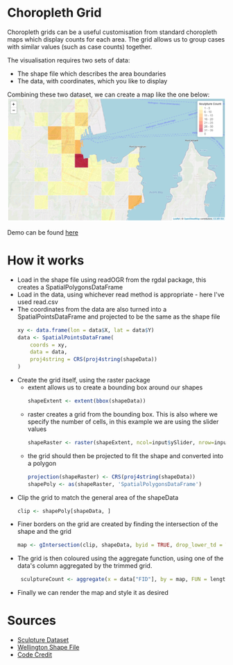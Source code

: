 # Choropleth Grid

Choropleth grids can be a useful customisation from standard choropleth maps which display counts for each area. The grid allows us to  group cases with similar values (such as case counts) together.

The visualisation requires two sets of data:
- The shape file which describes the area boundaries
- The data, with coordinates, which you like to display

Combining these two dataset, we can create a map like the one below:
![Choropleth Grid](https://github.com/epi-interactive/choropleth_grid/blob/master/choropleth_image.PNG)

Demo can be found [here](https://shiny.epi-interactive.com/apps/choropleth_grid/)

# How it works
- Load in the shape file using readOGR from the rgdal package, this creates a SpatialPolygonsDataFrame 
- Load in the data, using whichever read method is appropriate - here I've used read.csv
- The coordinates from the data are also turned into a SpatialPointsDataFrame and projected to be the same as the shape file
    ``` r
    xy <- data.frame(lon = data$X, lat = data$Y)
    data <- SpatialPointsDataFrame(
        coords = xy,
        data = data,
        proj4string = CRS(proj4string(shapeData))
    )
    ```
- Create the grid itself, using the raster package 
	- extent allows us to create a bounding box around our shapes
	    ``` r 
        shapeExtent <- extent(bbox(shapeData)) 
         ```
	- raster creates a grid from the bounding box. This is also where we specify the number of cells, in this example we are using the slider values
	    ``` r 
        shapeRaster <- raster(shapeExtent, ncol=input$ySlider, nrow=input$xSlider) 
        ```
	- the grid should then be projected to fit the shape and converted into a polygon
	    ``` r 
        projection(shapeRaster) <- CRS(proj4string(shapeData))
        shapePoly <- as(shapeRaster, 'SpatialPolygonsDataFrame') 
        ```
- Clip the grid to match the general area of the shapeData
    ``` r 
    clip <- shapePoly[shapeData, ]
    ```
- Finer borders on the grid are created by finding the intersection of the shape and the grid
    ``` r 
    map <- gIntersection(clip, shapeData, byid = TRUE, drop_lower_td = TRUE) 
    ```
- The grid is then coloured using the aggregate function, using one of the data's column aggregated by the trimmed grid. 
    ``` r 
     sculptureCount <- aggregate(x = data["FID"], by = map, FUN = length)
    ```
- Finally we can render the map and style it as desired
 
# Sources
- [Sculpture Dataset](https://data-wcc.opendata.arcgis.com/datasets/wellington-city-sculptures)
- [Wellington Shape File](https://data-wcc.opendata.arcgis.com/datasets/wellington-city-council-boundary)
- [Code Credit](https://hautahi.com/rmaps)
